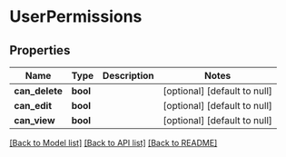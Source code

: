 # UserPermissions

## Properties
| Name           | Type     | Description | Notes                        |
| -------------- | -------- | ----------- | ---------------------------- |
| **can_delete** | **bool** |             | [optional] [default to null] |
| **can_edit**   | **bool** |             | [optional] [default to null] |
| **can_view**   | **bool** |             | [optional] [default to null] |

[[Back to Model list]](../README.md#documentation-for-models) [[Back to API list]](../README.md#documentation-for-api-endpoints) [[Back to README]](../README.md)

